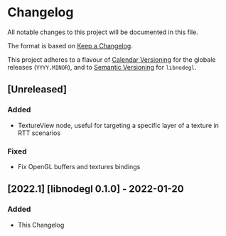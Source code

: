 # Changelog
All notable changes to this project will be documented in this file.

The format is based on [Keep a Changelog](https://keepachangelog.com/en/1.0.0/).

This project adheres to a flavour of [Calendar Versioning](https://calver.org/)
for the globale releases (`YYYY.MINOR`), and to [Semantic
Versioning](https://semver.org/spec/v2.0.0.html) for `libnodegl`.

## [Unreleased]
### Added
- TextureView node, useful for targeting a specific layer of a texture in RTT
  scenarios

### Fixed
- Fix OpenGL buffers and textures bindings

## [2022.1] [libnodegl 0.1.0] - 2022-01-20
### Added
- This Changelog

